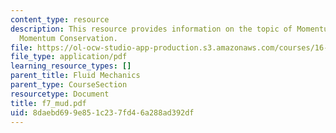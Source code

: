 ```yaml
---
content_type: resource
description: This resource provides information on the topic of Momentum Flow and
  Momentum Conservation.
file: https://ol-ocw-studio-app-production.s3.amazonaws.com/courses/16-01-unified-engineering-i-ii-iii-iv-fall-2005-spring-2006/8daebd699e851c237fd46a288ad392df_f7_mud.pdf
file_type: application/pdf
learning_resource_types: []
parent_title: Fluid Mechanics
parent_type: CourseSection
resourcetype: Document
title: f7_mud.pdf
uid: 8daebd69-9e85-1c23-7fd4-6a288ad392df
---
```

